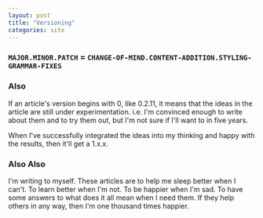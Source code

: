 ```yaml
---
layout: post
title: "Versioning"
categories: site
---
```


### `MAJOR.MINOR.PATCH` = `CHANGE-OF-MIND.CONTENT-ADDITION.STYLING-GRAMMAR-FIXES`

### Also

If an article's version begins with 0, like 0.2.11, it means that the ideas in the article are still under experimentation.
i.e. I'm convinced enough to write about them and to try them out, but I'm not sure if I'll want to in five years.

When I've successfully integrated the ideas into my thinking and happy with the results, then it'll get a 1.x.x.

### Also Also

I'm writing to myself. These articles are to help me sleep better when I can't. To learn better when I'm not.
To be happier when I'm sad. To have some answers to what does it all mean when I need them.
If they help others in any way, then I'm one thousand times happier.
